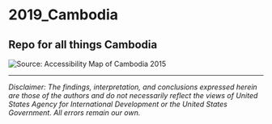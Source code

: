 # 2019_Cambodia
Repo for all things Cambodia
---

<p><img src="https://user-images.githubusercontent.com/5873344/70470436-fc643c00-1a98-11ea-8609-76dd1c68a631.png" alt="Source: Accessibility Map of Cambodia 2015" align="middle"></p>

---  
*Disclaimer: The findings, interpretation, and conclusions expressed herein are those of the authors and do not necessarily reflect the views of United States Agency for International Development or the United States Government. All errors remain our own.*  
